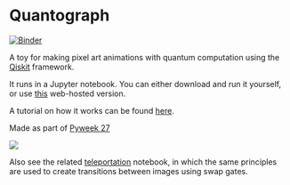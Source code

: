 # Quantograph
[![Binder](https://mybinder.org/badge_logo.svg)](https://mybinder.org/v2/gh/quantumjim/quantograph/master?filepath=quantograph.ipynb)

A toy for making pixel art animations with quantum computation using the [Qiskit](https://www.qiskit.org) framework.

It runs in a Jupyter notebook. You can either download and run it yourself, or use [this](https://mybinder.org/v2/gh/quantumjim/quantograph/master?filepath=quantograph.ipynb) web-hosted version.

A tutorial on how it works can be found [here](https://github.com/Qiskit/qiskit-tutorials/blob/quantumjim-patch-1/community/games/quantum_animations.ipynb).

Made as part of [Pyweek 27](https://pyweek.org/27/)

![](outputs/Plumber_2019_3_29%4013:35:2.png)

Also see the related [teleportation](teleport.ipynb) notebook, in which the same principles are used to create transitions between images using swap gates.
